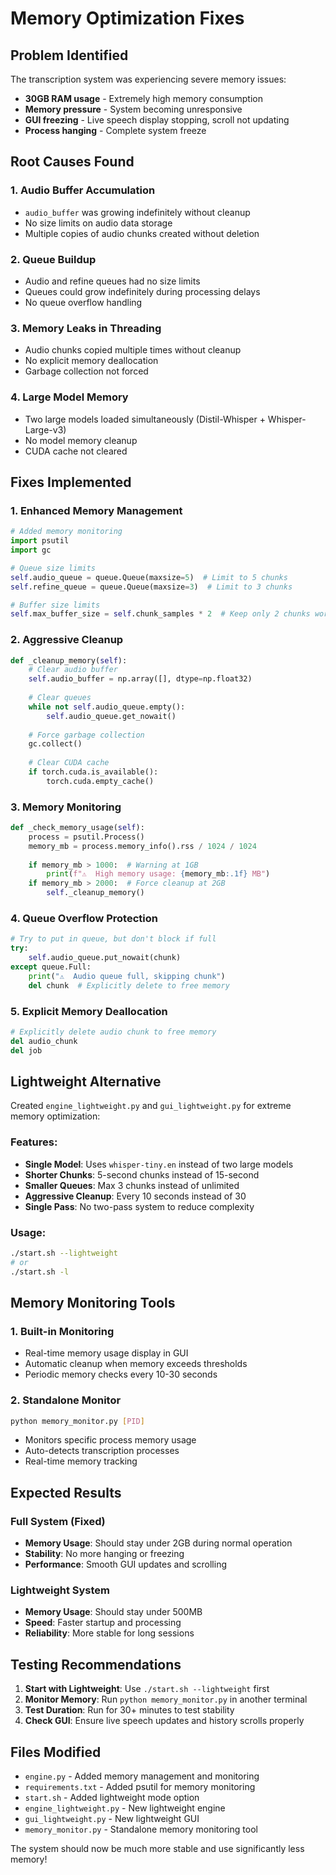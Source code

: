 # Memory Optimization Fixes

## Problem Identified
The transcription system was experiencing severe memory issues:
- **30GB RAM usage** - Extremely high memory consumption
- **Memory pressure** - System becoming unresponsive
- **GUI freezing** - Live speech display stopping, scroll not updating
- **Process hanging** - Complete system freeze

## Root Causes Found

### 1. **Audio Buffer Accumulation**
- `audio_buffer` was growing indefinitely without cleanup
- No size limits on audio data storage
- Multiple copies of audio chunks created without deletion

### 2. **Queue Buildup**
- Audio and refine queues had no size limits
- Queues could grow indefinitely during processing delays
- No queue overflow handling

### 3. **Memory Leaks in Threading**
- Audio chunks copied multiple times without cleanup
- No explicit memory deallocation
- Garbage collection not forced

### 4. **Large Model Memory**
- Two large models loaded simultaneously (Distil-Whisper + Whisper-Large-v3)
- No model memory cleanup
- CUDA cache not cleared

## Fixes Implemented

### 1. **Enhanced Memory Management**
```python
# Added memory monitoring
import psutil
import gc

# Queue size limits
self.audio_queue = queue.Queue(maxsize=5)  # Limit to 5 chunks
self.refine_queue = queue.Queue(maxsize=3)  # Limit to 3 chunks

# Buffer size limits
self.max_buffer_size = self.chunk_samples * 2  # Keep only 2 chunks worth
```

### 2. **Aggressive Cleanup**
```python
def _cleanup_memory(self):
    # Clear audio buffer
    self.audio_buffer = np.array([], dtype=np.float32)
    
    # Clear queues
    while not self.audio_queue.empty():
        self.audio_queue.get_nowait()
    
    # Force garbage collection
    gc.collect()
    
    # Clear CUDA cache
    if torch.cuda.is_available():
        torch.cuda.empty_cache()
```

### 3. **Memory Monitoring**
```python
def _check_memory_usage(self):
    process = psutil.Process()
    memory_mb = process.memory_info().rss / 1024 / 1024
    
    if memory_mb > 1000:  # Warning at 1GB
        print(f"⚠️  High memory usage: {memory_mb:.1f} MB")
    if memory_mb > 2000:  # Force cleanup at 2GB
        self._cleanup_memory()
```

### 4. **Queue Overflow Protection**
```python
# Try to put in queue, but don't block if full
try:
    self.audio_queue.put_nowait(chunk)
except queue.Full:
    print("⚠️  Audio queue full, skipping chunk")
    del chunk  # Explicitly delete to free memory
```

### 5. **Explicit Memory Deallocation**
```python
# Explicitly delete audio chunk to free memory
del audio_chunk
del job
```

## Lightweight Alternative

Created `engine_lightweight.py` and `gui_lightweight.py` for extreme memory optimization:

### Features:
- **Single Model**: Uses `whisper-tiny.en` instead of two large models
- **Shorter Chunks**: 5-second chunks instead of 15-second
- **Smaller Queues**: Max 3 chunks instead of unlimited
- **Aggressive Cleanup**: Every 10 seconds instead of 30
- **Single Pass**: No two-pass system to reduce complexity

### Usage:
```bash
./start.sh --lightweight
# or
./start.sh -l
```

## Memory Monitoring Tools

### 1. **Built-in Monitoring**
- Real-time memory usage display in GUI
- Automatic cleanup when memory exceeds thresholds
- Periodic memory checks every 10-30 seconds

### 2. **Standalone Monitor**
```bash
python memory_monitor.py [PID]
```
- Monitors specific process memory usage
- Auto-detects transcription processes
- Real-time memory tracking

## Expected Results

### Full System (Fixed)
- **Memory Usage**: Should stay under 2GB during normal operation
- **Stability**: No more hanging or freezing
- **Performance**: Smooth GUI updates and scrolling

### Lightweight System
- **Memory Usage**: Should stay under 500MB
- **Speed**: Faster startup and processing
- **Reliability**: More stable for long sessions

## Testing Recommendations

1. **Start with Lightweight**: Use `./start.sh --lightweight` first
2. **Monitor Memory**: Run `python memory_monitor.py` in another terminal
3. **Test Duration**: Run for 30+ minutes to test stability
4. **Check GUI**: Ensure live speech updates and history scrolls properly

## Files Modified

- `engine.py` - Added memory management and monitoring
- `requirements.txt` - Added psutil for memory monitoring
- `start.sh` - Added lightweight mode option
- `engine_lightweight.py` - New lightweight engine
- `gui_lightweight.py` - New lightweight GUI
- `memory_monitor.py` - Standalone memory monitoring tool

The system should now be much more stable and use significantly less memory!
